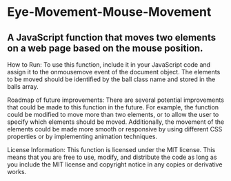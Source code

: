 # Eye-Movement-Mouse-Movement
## A JavaScript function that moves two elements on a web page based on the mouse position.

How to Run:
To use this function, include it in your JavaScript code and assign it to the onmousemove event of the document object. The elements to be moved should be identified by the ball class name and stored in the balls array.

Roadmap of future improvements:
There are several potential improvements that could be made to this function in the future. For example, the function could be modified to move more than two elements, or to allow the user to specify which elements should be moved. Additionally, the movement of the elements could be made more smooth or responsive by using different CSS properties or by implementing animation techniques.

License Information:
This function is licensed under the MIT license. This means that you are free to use, modify, and distribute the code as long as you include the MIT license and copyright notice in any copies or derivative works.
